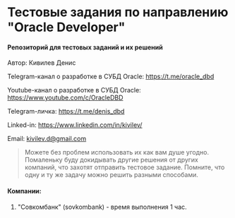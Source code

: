 # Тестовые задания по направлению "Oracle Developer"
#### Репозиторий для тестовых заданий и их решений

Автор: Кивилев Денис

Telegram-канал о разработке в СУБД Oracle: https://t.me/oracle_dbd

Youtube-канал о разработке в СУБД Oracle: https://www.youtube.com/c/OracleDBD

Telegram-личка: https://t.me/denis_dbd

Linked-in: https://www.linkedin.com/in/kivilev/

Email: kivilev.d@gmail.com


> Можете без проблем использовать их как вам душе угодно.
> Помаленьку буду докидывать другие решения от других компаний, что захотят отправить тестовое задание.
> Помните, что одну и ту же задачу можно решить разными способами.

#### Компании:
1. "Совкомбанк" (sovkombank) - время выполнения 1 час.

